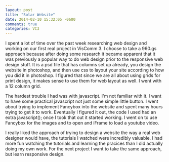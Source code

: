 ```yaml
---
layout: post
title: "Solar Website"
date: 2014-02-10 15:32:05 -0600
comments: true
categories: VC3
---
```


I spent a lot of time over the past week researching web design and working on our first real project in VisComm 3.  I choose to take a 960.gs approach because after doing some research it became apparent that it was previously a popular way to do web design prior to the responsive web design stuff.  It is a psd file that has columns set up already, you design the website in photoshop, and then use css to layout your site according to how you did it in photoshop.  I figured that since we are all about using grids for print design, it makes sense to use them for web layout as well.  I went with a 12 column grid.  

The hardest trouble I had was with javascript.  I'm not familiar with it.  I want to have some practical javascript not just some simple little button.  I went about trying to implement Fancybox into the website and spent many hours trying to get it to work.  Eventually I figured it out, the code I used had an extra javascript(); once I took that out it started working.  I went on to use Fancybox for the images and to open and iFrame to load a youtube video.  

I really liked the approach of trying to design a website the way a real web designer would have, the tutorials I watched were incredibly valuable.  I had more fun watching the tutorials and learning the pracices than I did actually doing my own work.  For the next project I want to take the same approach, but learn responsive design.  